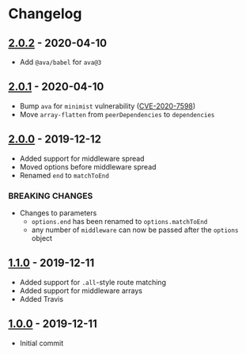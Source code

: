# Changelog

## [2.0.2] - 2020-04-10
[2.0.2]: https://github.com/mhassan1/express-not/compare/v2.0.1...v2.0.2

- Add `@ava/babel` for `ava@3`

## [2.0.1] - 2020-04-10
[2.0.1]: https://github.com/mhassan1/express-not/compare/v2.0.0...v2.0.1

- Bump `ava` for `minimist` vulnerability ([CVE-2020-7598](https://github.com/advisories/GHSA-vh95-rmgr-6w4m))
- Move `array-flatten` from `peerDependencies` to `dependencies`

## [2.0.0] - 2019-12-12
[2.0.0]: https://github.com/mhassan1/express-not/compare/v1.1.0...v2.0.0

- Added support for middleware spread
- Moved options before middleware spread
- Renamed `end` to `matchToEnd`

### BREAKING CHANGES

- Changes to parameters
  - `options.end` has been renamed to `options.matchToEnd`
  - any number of `middleware` can now be passed after the `options` object

## [1.1.0] - 2019-12-11
[1.1.0]: https://github.com/mhassan1/express-not/compare/v1.0.0...v1.1.0

- Added support for `.all`-style route matching
- Added support for middleware arrays
- Added Travis

## [1.0.0] - 2019-12-11
[1.0.0]: https://github.com/mhassan1/express-not/compare/25317577...v1.0.0

- Initial commit
